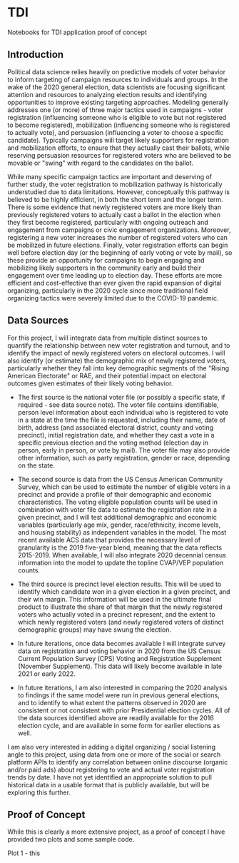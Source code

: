 # TDI
Notebooks for TDI application proof of concept

## Introduction 

Political data science relies heavily on predictive models of voter behavior to inform targeting of campaign resources to individuals and groups.  In the wake of the 2020 general election, data scientists are focusing significant attention and resources to analyzing election results and identifying opportunities to improve existing targeting approaches.  Modeling generally addresses one (or more) of three major tactics used in campaigns - voter registration (influencing someone who is eligible to vote but not registered to become registered), mobilization (influencing someone who is registered to actually vote), and persuasion (influencing a voter to choose a specific candidate).  Typically campaigns will target likely supporters for registration and mobilization efforts, to ensure that they actually cast their ballots, while reserving persuasion resources for registered voters who are believed to be movable or "swing" with regard to the candidates on the ballot.

While many specific campaign tactics are important and deserving of further study, the voter registration to mobilization pathway is historically understudied due to data limitations.  However, conceptually this pathway is believed to be highly efficient, in both the short term and the longer term.  There is some evidence that newly registered voters are more likely than previously registered voters to actually cast a ballot in the election when they first become registered, particularly with ongoing outreach and engagement from campaigns or civic engagement organizations.  Moreover, registering a new voter increases the number of registered voters who can be mobilized in future elections.  Finally, voter registration efforts can begin well before election day (or the beginning of early voting or vote by mail), so these provide an opportunity for campaigns to begin engaging and mobilizing likely supporters in the community early and build their engagement over time leading up to election day.  These efforts are more efficient and cost-effective than ever given the rapid expansion of digital organizing, particularly in the 2020 cycle since more traditional field organizing tactics were severely limited due to the COVID-19 pandemic.

## Data Sources 

For this project, I will integrate data from multiple distinct sources to quantify the relationship between new voter registration and turnout, and to identify the impact of newly registered voters on electoral outcomes.  I will also identify (or estimate) the demographic mix of newly registered voters, particularly whether they fall into key demographic segments of the "Rising American Electorate" or RAE, and their potential impact on electoral outcomes given estimates of their likely voting behavior.  

- The first source is the national voter file (or possibly a specific state, if required - see data source note).  The voter file contains identifiable, person level information about each individual who is registered to vote in a state at the time the file is requested, including their name, date of birth, address (and associated electoral district, county and voting precinct), initial registration date, and whether they cast a vote in a specific previous election and the voting method (election day in person, early in person, or vote by mail).  The voter file may also provide other information, such as party registration, gender or race, depending on the state.

- The second source is data from the US Census American Community Survey, which can be used to estimate the number of eligible voters in a precinct and provide a profile of their demographic and economic characteristics.  The voting eligible population counts will be used in combination with voter file data to estimate the registration rate in a given precinct, and I will test additional demographic and economic variables (particularly age mix, gender, race/ethnicity, income levels, and housing stability) as independent variables in the model.  The most recent available ACS data that provides the necessary level of granularity is the 2019 five-year blend, meaning that the data reflects 2015-2019.  When available, I will also integrate 2020 decennial census information into the model to update the topline CVAP/VEP population counts.

- The third source is precinct level election results.  This will be used to identify which candidate won in a given election in a given precinct, and their win margin. This information will be used in the ultimate final product to illustrate the share of that margin that the newly registered voters who actually voted in a precinct represent, and the extent to which newly registered voters (and newly registered voters of distinct demographic groups) may have swung the election. 

- In future iterations, once data becomes available I will integrate survey data on registration and voting behavior in 2020 from the US Census Current Population Survey (CPS) Voting and Registration Supplement (November Supplement). This data will likely become available in late 2021 or early 2022.

- In future iterations, I am also interested in comparing the 2020 analysis to findings if the same model were run in previous general elections, and to identify to what extent the patterns observed in 2020 are consistent or not consistent with prior Presidential election cycles.  All of the data sources identified above are readily available for the 2016 election cycle, and are available in some form for earlier elections as well.

I am also very interested in adding a digital organizing / social listening angle to this project, using data from one or more of the social or search platform APIs to identify any correlation between online discourse (organic and/or paid ads) about registering to vote and actual voter registration trends by date.  I have not yet identified an appropriate solution to pull historical data in a usable format that is publicly available, but will be exploring this further.

## Proof of Concept

While this is clearly a more extensive project, as a proof of concept I have provided two plots and some sample code.

Plot 1 - this 

